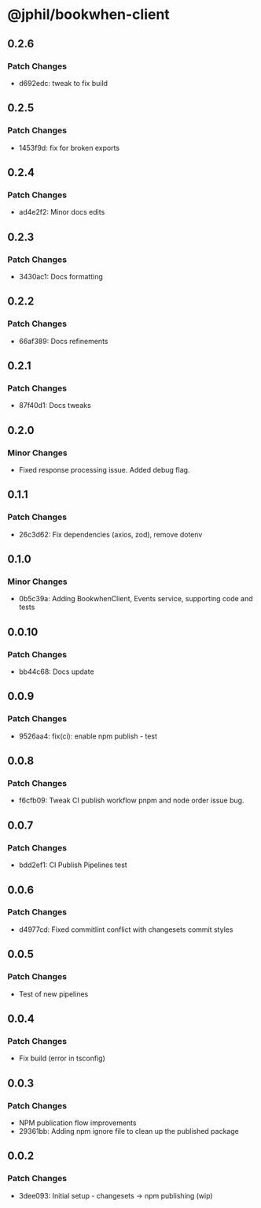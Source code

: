 # @jphil/bookwhen-client

## 0.2.6

### Patch Changes

- d692edc: tweak to fix build

## 0.2.5

### Patch Changes

- 1453f9d: fix for broken exports

## 0.2.4

### Patch Changes

- ad4e2f2: Minor docs edits

## 0.2.3

### Patch Changes

- 3430ac1: Docs formatting

## 0.2.2

### Patch Changes

- 66af389: Docs refinements

## 0.2.1

### Patch Changes

- 87f40d1: Docs tweaks

## 0.2.0

### Minor Changes

- Fixed response processing issue. Added debug flag.

## 0.1.1

### Patch Changes

- 26c3d62: Fix dependencies (axios, zod), remove dotenv

## 0.1.0

### Minor Changes

- 0b5c39a: Adding BookwhenClient, Events service, supporting code and tests

## 0.0.10

### Patch Changes

- bb44c68: Docs update

## 0.0.9

### Patch Changes

- 9526aa4: fix(ci): enable npm publish - test

## 0.0.8

### Patch Changes

- f6cfb09: Tweak CI publish workflow pnpm and node order issue bug.

## 0.0.7

### Patch Changes

- bdd2ef1: CI Publish Pipelines test

## 0.0.6

### Patch Changes

- d4977cd: Fixed commitlint conflict with changesets commit styles

## 0.0.5

### Patch Changes

- Test of new pipelines

## 0.0.4

### Patch Changes

- Fix build (error in tsconfig)

## 0.0.3

### Patch Changes

- NPM publication flow improvements
- 29361bb: Adding npm ignore file to clean up the published package

## 0.0.2

### Patch Changes

- 3dee093: Initial setup - changesets -> npm publishing (wip)

